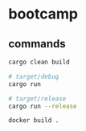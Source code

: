 # bootcamp

## commands

```bash
cargo clean build

# target/debug
cargo run

# target/release
cargo run --release

docker build .
```